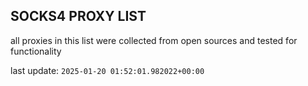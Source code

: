 ## SOCKS4 PROXY LIST

all proxies in this list were collected from open sources and tested for functionality

last update: `2025-01-20 01:52:01.982022+00:00`